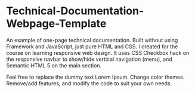 # Technical-Documentation-Webpage-Template
An example of one-page technical documentation. Built without using Framework and JavaScript, just pure HTML and CSS. I created for the course on learning responsive web design. It uses CSS Checkbox hack on the responsive navbar to show/hide vertical navigation (menu), and Semantic HTML 5 on the main section.

Feel free to replace the dummy text Lorem Ipsum. Change color themes. Remove/add features, and modify the code to suit your own needs.
